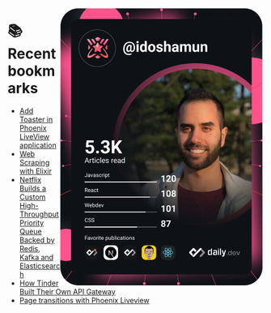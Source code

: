 <a href="https://app.daily.dev/idoshamun"><img src="https://raw.githubusercontent.com/idoshamun/idoshamun/devcard/devcard.svg" align='right' width="400" alt="Ido Shamun's Dev Card"/></a>

# 📚 Recent bookmarks
<!-- BOOKMARKS:START -->
- [Add Toaster in Phoenix LiveView application](https://app.daily.dev/posts/dH7NbJESw?utm_source=rss&utm_medium=bookmarks&utm_campaign=28849d86070e4c099c877ab6837c61f0)
- [Web Scraping with Elixir](https://app.daily.dev/posts/2xhl-8PT-?utm_source=rss&utm_medium=bookmarks&utm_campaign=28849d86070e4c099c877ab6837c61f0)
- [Netflix Builds a Custom High-Throughput Priority Queue Backed by Redis, Kafka and Elasticsearch](https://app.daily.dev/posts/FfZBW62nR?utm_source=rss&utm_medium=bookmarks&utm_campaign=28849d86070e4c099c877ab6837c61f0)
- [How Tinder Built Their Own API Gateway](https://app.daily.dev/posts/Ka_Bh_Tgj?utm_source=rss&utm_medium=bookmarks&utm_campaign=28849d86070e4c099c877ab6837c61f0)
- [Page transitions with Phoenix Liveview](https://app.daily.dev/posts/7cjIJDkGE?utm_source=rss&utm_medium=bookmarks&utm_campaign=28849d86070e4c099c877ab6837c61f0)
<!-- BOOKMARKS:END -->
